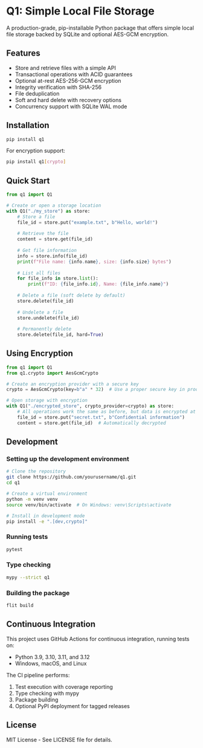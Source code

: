 # Q1: Simple Local File Storage

A production-grade, pip-installable Python package that offers simple local file storage backed by SQLite and optional AES-GCM encryption.

## Features

- Store and retrieve files with a simple API
- Transactional operations with ACID guarantees
- Optional at-rest AES-256-GCM encryption
- Integrity verification with SHA-256
- File deduplication
- Soft and hard delete with recovery options
- Concurrency support with SQLite WAL mode

## Installation

```bash
pip install q1
```

For encryption support:
```bash
pip install q1[crypto]
```

## Quick Start

```python
from q1 import Q1

# Create or open a storage location
with Q1("./my_store") as store:
    # Store a file
    file_id = store.put("example.txt", b"Hello, world!")
    
    # Retrieve the file
    content = store.get(file_id)
    
    # Get file information
    info = store.info(file_id)
    print(f"File name: {info.name}, size: {info.size} bytes")
    
    # List all files
    for file_info in store.list():
        print(f"ID: {file_info.id}, Name: {file_info.name}")
    
    # Delete a file (soft delete by default)
    store.delete(file_id)
    
    # Undelete a file
    store.undelete(file_id)
    
    # Permanently delete
    store.delete(file_id, hard=True)
```

## Using Encryption

```python
from q1 import Q1
from q1.crypto import AesGcmCrypto

# Create an encryption provider with a secure key
crypto = AesGcmCrypto(key=b"a" * 32)  # Use a proper secure key in production!

# Open storage with encryption
with Q1("./encrypted_store", crypto_provider=crypto) as store:
    # All operations work the same as before, but data is encrypted at rest
    file_id = store.put("secret.txt", b"Confidential information")
    content = store.get(file_id)  # Automatically decrypted
```

## Development

### Setting up the development environment

```bash
# Clone the repository
git clone https://github.com/yourusername/q1.git
cd q1

# Create a virtual environment
python -m venv venv
source venv/bin/activate  # On Windows: venv\Scripts\activate

# Install in development mode
pip install -e ".[dev,crypto]"
```

### Running tests

```bash
pytest
```

### Type checking

```bash
mypy --strict q1
```

### Building the package

```bash
flit build
```

## Continuous Integration

This project uses GitHub Actions for continuous integration, running tests on:
- Python 3.9, 3.10, 3.11, and 3.12
- Windows, macOS, and Linux

The CI pipeline performs:
1. Test execution with coverage reporting
2. Type checking with mypy
3. Package building
4. Optional PyPI deployment for tagged releases

## License

MIT License - See LICENSE file for details.
